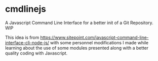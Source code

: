 # cmdlinejs
A Javascript Command Line Interface for a better init of a Git Repository. WIP


This idea is from https://www.sitepoint.com/javascript-command-line-interface-cli-node-js/ with some personnel modifications I made while learning about the use of some modules presented along with a better quality coding with Javascript.

